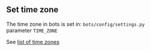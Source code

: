 ## Set time zone  
The time zone in bots is set in: `bots/config/settings.py`  
parameter `TIME_ZONE`

See [list of time
zones](http://en.wikipedia.org/wiki/List_of_tz_zones_by_name)
